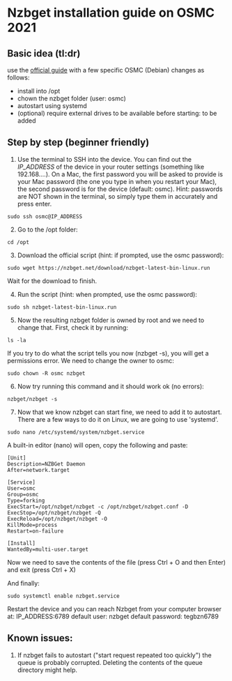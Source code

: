 # Nzbget installation guide on OSMC 2021

## Basic idea (tl:dr)

use the [official guide](https://nzbget.net/installation-on-linux/)  with a few specific OSMC (Debian) changes as follows:
- install into /opt
- chown the nzbget folder (user: osmc)
- autostart using systemd
- (optional) require external drives to be available before starting: to be added

## Step by step (beginner friendly)

1. Use the terminal to SSH into the device. You can find out the *IP_ADDRESS* of the device in your router settings (something like 192.168....). On a Mac, the first password you will be asked to provide is your Mac password (the one you type in when you restart your Mac), the second password is for the device (default: osmc). Hint: passwords are NOT shown in the terminal, so simply type them in accurately and press enter. 

```
sudo ssh osmc@IP_ADDRESS
```

2. Go to the /opt folder:

```
cd /opt
```

3. Download the official script (hint: if prompted, use the osmc password):

```
sudo wget https://nzbget.net/download/nzbget-latest-bin-linux.run
```

Wait for the download to finish.

4. Run the script (hint: when prompted, use the osmc password): 

```
sudo sh nzbget-latest-bin-linux.run
```

5. Now the resulting nzbget folder is owned by root and we need to change that. First, check it by running: 

```
ls -la
```

If you try to do what the script tells you now (nzbget -s), you will get a permissions error. We need to change the owner to osmc: 

```
sudo chown -R osmc nzbget
```

6. Now try running this command and it should work ok (no errors):

```
nzbget/nzbget -s
```

7. Now that we know nzbget can start fine, we need to add it to autostart. There are a few ways to do it on Linux, we are going to use 'systemd'.

```
sudo nano /etc/systemd/system/nzbget.service
```

A built-in editor (nano) will open, copy the following and paste: 

```
[Unit]
Description=NZBGet Daemon
After=network.target

[Service]
User=osmc
Group=osmc
Type=forking
ExecStart=/opt/nzbget/nzbget -c /opt/nzbget/nzbget.conf -D
ExecStop=/opt/nzbget/nzbget -Q
ExecReload=/opt/nzbget/nzbget -O
KillMode=process
Restart=on-failure

[Install]
WantedBy=multi-user.target
```

Now we need to save the contents of the file (press Ctrl + O and then Enter) and exit (press Ctrl + X)

And finally: 

```
sudo systemctl enable nzbget.service
```

Restart the device and you can reach Nzbget from your computer browser at: IP_ADDRESS:6789 
default user: nzbget
default password: tegbzn6789


## Known issues:
1. If nzbget fails to autostart ("start request repeated too quickly") the queue is probably corrupted. Deleting the contents of the queue directory might help. 

